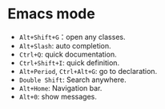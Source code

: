 
# Emacs mode

* `Alt+Shift+G`：open any classes.
* `Alt+Slash`: auto completion.
* `Ctrl+Q`: quick documentation.
* `Ctrl+Shift+I`: quick definition.
* `Alt+Period`, `Ctrl+Alt+G`: go to declaration.
* `Double Shift`: Search anywhere.
* `Alt+Home`: Navigation bar.
* `Alt+0`: show messages.
